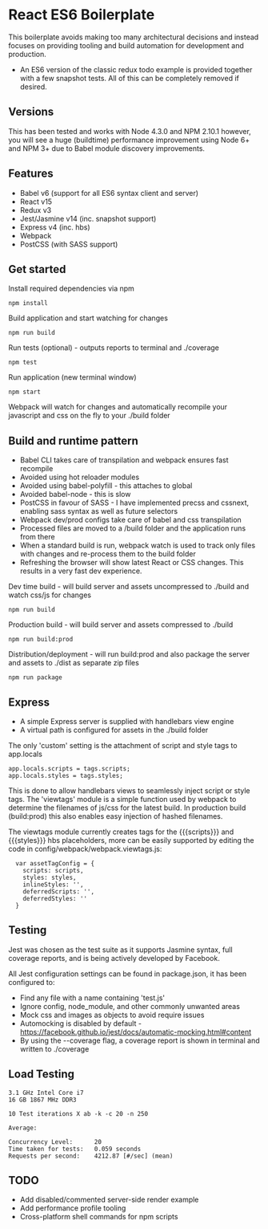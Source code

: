 
# React ES6 Boilerplate

This boilerplate avoids making too many architectural decisions and instead focuses on providing tooling and build automation for development and production.

- An ES6 version of the classic redux todo example is provided together with a few snapshot tests. All of this can be completely removed if desired.

## Versions

This has been tested and works with Node 4.3.0 and NPM 2.10.1 however, you will see a huge (buildtime) performance improvement using Node 6+ and NPM 3+ due to Babel module discovery improvements.


## Features

 - Babel v6 (support for all ES6 syntax client and server)
 - React v15
 - Redux v3
 - Jest/Jasmine v14 (inc. snapshot support)
 - Express v4 (inc. hbs)
 - Webpack
 - PostCSS (with SASS support)


## Get started

Install required dependencies via npm 
```
npm install
```
Build application and start watching for changes
```
npm run build
```
Run tests (optional) - outputs reports to terminal and ./coverage 
```
npm test
```
Run application (new terminal window)
```
npm start 
```

Webpack will watch for changes and automatically recompile your javascript and css on the fly to your ./build folder


## Build and runtime pattern

- Babel CLI takes care of transpilation and webpack ensures fast recompile 
- Avoided using hot reloader modules
- Avoided using babel-polyfill - this attaches to global
- Avoided babel-node - this is slow 
- PostCSS in favour of SASS - I have implemented precss and cssnext, enabling sass syntax as well as future selectors
- Webpack dev/prod configs take care of babel and css transpilation 
- Processed files are moved to a <root>/build folder and the application runs from there
- When a standard build is run, webpack watch is used to track only files with changes and re-process them to the build folder
- Refreshing the browser will show latest React or CSS changes. This results in a very fast dev experience.


Dev time build - will build server and assets uncompressed to ./build and watch css/js for changes 
```
npm run build
```
Production build - will build server and assets compressed to ./build
```
npm run build:prod
```
Distribution/deployment - will run build:prod and also package the server and assets to ./dist as separate zip files 
```
npm run package
```


## Express

- A simple Express server is supplied with handlebars view engine 
- A virtual path is configured for assets in the ./build folder

The only 'custom' setting is the attachment of script and style tags to app.locals

```
app.locals.scripts = tags.scripts;
app.locals.styles = tags.styles;
```
This is done to allow handlebars views to seamlessly inject script or style tags. The 'viewtags' module is a simple function used by webpack to determine the filenames of js/css for the latest build.
In production build (build:prod) this also enables easy injection of hashed filenames.

The viewtags module currently creates tags for the {{{scripts}}} and {{{styles}}} hbs placeholders, more can be easily supported by editing the code in config/webpack/webpack.viewtags.js:

```
  var assetTagConfig = {
    scripts: scripts,  
    styles: styles,
    inlineStyles: '',
    deferredScripts: '',
    deferredStyles: ''
  }
```


## Testing

Jest was chosen as the test suite as it supports Jasmine syntax, full coverage reports, and is being actively developed by Facebook.

All Jest configuration settings can be found in package.json, it has been configured to:

- Find any file with a name containing 'test.js'
- Ignore config, node_module, and other commonly unwanted areas
- Mock css and images as objects to avoid require issues
- Automocking is disabled by default - https://facebook.github.io/jest/docs/automatic-mocking.html#content 
- By using the --coverage flag, a coverage report is shown in terminal and written to <root>./coverage


## Load Testing

```
3.1 GHz Intel Core i7
16 GB 1867 MHz DDR3

10 Test iterations X ab -k -c 20 -n 250

Average:

Concurrency Level:      20
Time taken for tests:   0.059 seconds
Requests per second:    4212.87 [#/sec] (mean)
```

## TODO

- Add disabled/commented server-side render example
- Add performance profile tooling
- Cross-platform shell commands for npm scripts